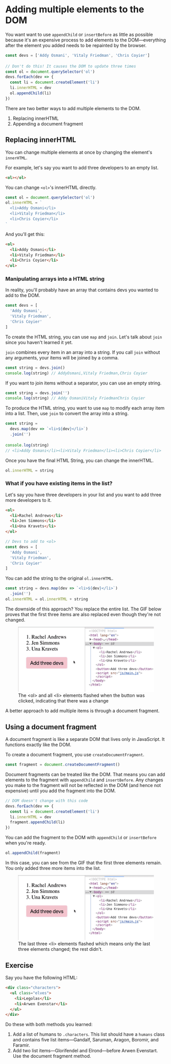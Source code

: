 # Adding multiple elements to the DOM

You want want to use `appendChild` or `insertBefore` as little as possible because it's an expensive process to add elements to the DOM—everything after the element you added needs to be repainted by the browser.

```js
const devs = ['Addy Osmani', 'Vitaly Friedman', 'Chris Coyier']

// Don't do this! It causes the DOM to update three times
const ol = document.querySelector('ol')
devs.forEach(dev => {
  const li = document.createElement('li')
  li.innerHTML = dev
  ol.appendChild(li)
})
```

There are two better ways to add multiple elements to the DOM.

1. Replacing innerHTML
2. Appending a document fragment

## Replacing innerHTML

You can change multiple elements at once by changing the element's `innerHTML`.

For example, let's say you want to add three developers to an empty list.

```html
<ol></ol>
```

You can change `<ol>`'s innerHTML directly.

```js
const ol = document.querySelector('ol')
ol.innerHTML = `
  <li>Addy Osmani</li>
  <li>Vitaly Friedman</li>
  <li>Chris Coyier</li>
`
```

And you'll get this:

```html
<ol>
  <li>Addy Osmani</li>
  <li>Vitaly Friedman</li>
  <li>Chris Coyier</li>
</ol>
```

### Manipulating arrays into a HTML string

In reality, you'll probably have an array that contains devs you wanted to add to the DOM.

```js
const devs = [
  'Addy Osmani',
  'Vitaly Friedman',
  'Chris Coyier'
]
```

To create the HTML string, you can use `map` and `join`. Let's talk about `join` since you haven't learned it yet.

`join` combines every item in an array into a string. If you call `join` without any arguments, your items will be joined by a comma.

```js
const string = devs.join()
console.log(string) // AddyOsmani,Vitaly Friedman,Chris Coyier
```

If you want to join items without a separator, you can use an empty string.

```js
const string = devs.join('')
console.log(string) // Addy OsmaniVitaly FriedmanChris Coyier
```

To produce the HTML string, you want to use `map` to modify each array item into a list. Then, use `join` to convert the array into a string.

```js
const string =
  devs.map(dev => `<li>${dev}</li>`)
  .join('')

console.log(string)
// <li>Addy Osmani</li><li>Vitaly Friedman</li><li>Chris Coyier</li>
```

Once you have the final HTML String, you can change the innerHTML.

```js
ol.innerHTML = string
```

### What if you have existing items in the list?

Let's say you have three developers in your list and you want to add three more developers to it.

```html
<ol>
  <li>Rachel Andrews</li>
  <li>Jen Simmons</li>
  <li>Una Kravets</li>
</ol>
```

```js
// Devs to add to <ol>
const devs = [
  'Addy Osmani',
  'Vitaly Friedman',
  'Chris Coyier'
]
```

You can add the string to the original `ol.innerHTML`.

```js
const string = devs.map(dev => `<li>${dev}</li>`)
  .join('')
ol.innerHTML = ol.innerHTML + string
```

The downside of this approach? You replace the entire list. The GIF below proves that the first three items are also replaced even though they're not changed.

<figure>
  <img src="../../images/text-and-content/multiple-elems/replace.gif" alt="GIF shows the ol element changed">
  <figcaption>The &lt;ol&gt; and all &lt;li&gt; elements flashed when the button was clicked, indicating that there was a change</figcaption>
</figure>

A better approach to add multiple items is through a document fragment.

## Using a document fragment

A document fragment is like a separate DOM that lives only in JavaScript. It functions exactly like the DOM.

To create a document fragment, you use `createDocumentFragment`.

```js
const fragment = document.createDocumentFragment()
```

Document fragments can be treated like the DOM. That means you can add elements to the fragment with `appendChild` and `insertBefore`. Any changes you make to the fragment will not be reflected in the DOM (and hence not expensive) until you add the fragment into the DOM.

```js
// DOM doesn't change with this code
devs.forEach(dev => {
  const li = document.createElement('li')
  li.innerHTML = dev
  fragment.appendChild(li)
})
```

You can add the fragment to the DOM with `appendChild` or `insertBefore` when you're ready.

```js
ol.appendChild(fragment)
```

In this case, you can see from the GIF that the first three elements remain. You only added three more items into the list.

<figure>
  <img src="../../images/text-and-content/multiple-elems/fragment.gif" alt="GIF shows only the last three item was changed">
  <figcaption>The last three &lt;li&gt; elements flashed which means only the last three elements changed; the rest didn't.</figcaption>
</figure>

## Exercise

Say you have the following HTML:

```html
<div class="characters">
  <ul class="elves">
    <li>Legolas</li>
    <li>Arwen Evenstar</li>
  </ul>
</div>
```

Do these with both methods you learned:

1. Add a list of humans to `.characters`. This list should have a `humans` class and contains five list items—Gandalf, Saruman, Aragon, Boromir, and Faramir.
2. Add two list items—Glorifendel and Elrond—before Arwen Evenstart. Use the document fragment method.

